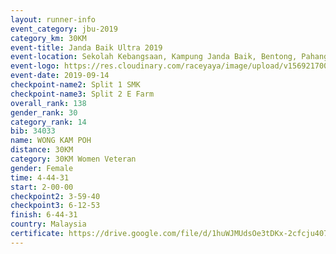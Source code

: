 ```yaml
---
layout: runner-info 
event_category: jbu-2019 
category_km: 30KM 
event-title: Janda Baik Ultra 2019  
event-location: Sekolah Kebangsaan, Kampung Janda Baik, Bentong, Pahang, Malaysia 
event-logo: https://res.cloudinary.com/raceyaya/image/upload/v1569217009/logo/janda-baik_vch1pc.jpg 
event-date: 2019-09-14 
checkpoint-name2: Split 1 SMK 
checkpoint-name3: Split 2 E Farm 
overall_rank: 138
gender_rank: 30
category_rank: 14
bib: 34033
name: WONG KAM POH
distance: 30KM
category: 30KM Women Veteran
gender: Female
time: 4-44-31
start: 2-00-00
checkpoint2: 3-59-40
checkpoint3: 6-12-53
finish: 6-44-31
country: Malaysia
certificate: https://drive.google.com/file/d/1huWJMUdsOe3tDKx-2cfcju407H2SpQqh/view?usp=sharing
---
```

